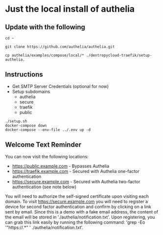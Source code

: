 # Just the local install of authelia

## Update with the following

```
cd ~

git clone https://github.com/authelia/authelia.git

cp authelia/examples/compose/local/* ./dentropycloud-traefik/setup-authelia.
```

## Instructions

* Get SMTP Server Credentials (optional for now)
* Setup subdomains
  * authelia
  * secure
  * traefik
  * public

```
./setup.sh
docker-compose down
docker-compose --env-file ../.env up -d
```

## Welcome Text Reminder 

You can now visit the following locations:
- https://public.example.com - Bypasses Authelia
- https://traefik.example.com - Secured with Authelia one-factor authentication
- https://secure.example.com - Secured with Authelia two-factor authentication (see note below)

You will need to authorize the self-signed certificate upon visiting each domain.
To visit https://secure.example.com you will need to register a device for second factor authentication and confirm by clicking on a link sent by email. Since this is a demo with a fake email address, the content of the email will be stored in './authelia/notification.txt'.
Upon registering, you can grab this link easily by running the following command: 'grep -Eo '"https://.*" ' ./authelia/notification.txt'.
